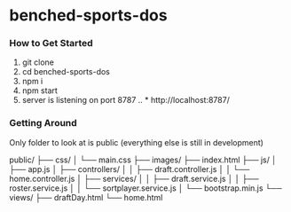 # benched-sports-dos

### How to Get Started

1. git clone
2. cd benched-sports-dos
3. npm i
4. npm start
5. server is listening on port 8787
.. * http://localhost:8787/

### Getting Around

Only folder to look at is public (everything else is still in development)

public/
├── css/
│   └── main.css
├── images/
├── index.html
├── js/
│   ├── app.js
│   ├── controllers/
│   │   ├── draft.controller.js
│   │   └── home.controller.js
│   ├── services/
│   │   ├── draft.service.js
│   │   ├── roster.service.js
│   │   └── sortplayer.service.js
│   └── bootstrap.min.js
└── views/
    ├── draftDay.html
    └── home.html
